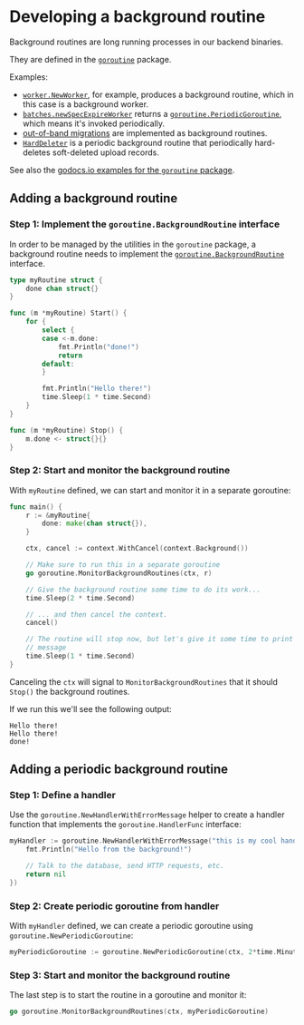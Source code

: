 # Developing a background routine

Background routines are long running processes in our backend binaries.

They are defined in the [`goroutine`](https://sourcegraph.com/github.com/sourcegraph/sourcegraph@b946a20/-/blob/internal/goroutine/background.go?subtree=true#L22) package.

Examples:

- [`worker.NewWorker`](https://sourcegraph.com/search?q=repo:%5Egithub%5C.com/sourcegraph/sourcegraph%24+worker.NewWorker&patternType=literal), for example, produces a background routine, which in this case is a background worker.
- [`batches.newSpecExpireWorker`](https://sourcegraph.com/github.com/sourcegraph/sourcegraph/-/blob/internal/batches/background/spec_expire.go?subtree=true#L13-27) returns a [`goroutine.PeriodicGoroutine`](https://sourcegraph.com/github.com/sourcegraph/sourcegraph@b946a20362ee7dfedb3b1fbc7f8bb002135d7283/-/blob/internal/goroutine/periodic.go?subtree=true#L14:78), which means it's invoked periodically.
- [out-of-band migrations](oobmigrations.md) are implemented as background routines.
- [`HardDeleter`](https://sourcegraph.com/github.com/sourcegraph/sourcegraph@b946a20362ee7dfedb3b1fbc7f8bb002135d7283/-/blob/cmd/frontend/internal/codeintel/background/janitor/hard_delete.go?subtree=true#L33) is a periodic background routine that periodically hard-deletes soft-deleted upload records.

See also the [godocs.io examples for the `goroutine` package](https://godocs.io/github.com/sourcegraph/sourcegraph/internal/goroutine).

## Adding a background routine

### Step 1: Implement the `goroutine.BackgroundRoutine` interface

In order to be managed by the utilities in the `goroutine` package, a background routine needs to implement the [`goroutine.BackgroundRoutine`](https://github.com/sourcegraph/sourcegraph/blob/b946a20362ee7dfedb3b1fbc7f8bb002135d7283/internal/goroutine/background.go#L20-L29) interface.

```go
type myRoutine struct {
	done chan struct{}
}

func (m *myRoutine) Start() {
	for {
		select {
		case <-m.done:
			fmt.Println("done!")
			return
		default:
		}

		fmt.Println("Hello there!")
		time.Sleep(1 * time.Second)
	}
}

func (m *myRoutine) Stop() {
	m.done <- struct{}{}
}
```

### Step 2: Start and monitor the background routine

With `myRoutine` defined, we can start and monitor it in a separate goroutine:

```go
func main() {
	r := &myRoutine{
		done: make(chan struct{}),
	}

	ctx, cancel := context.WithCancel(context.Background())

	// Make sure to run this in a separate goroutine
	go goroutine.MonitorBackgroundRoutines(ctx, r)

	// Give the background routine some time to do its work...
	time.Sleep(2 * time.Second)

	// ... and then cancel the context.
	cancel()

	// The routine will stop now, but let's give it some time to print its
	// message
	time.Sleep(1 * time.Second)
}
```

Canceling the `ctx` will signal to `MonitorBackgroundRoutines` that it should `Stop()` the background routines.

If we run this we'll see the following output:

```
Hello there!
Hello there!
done!
```

## Adding a periodic background routine

### Step 1: Define a handler

Use the `goroutine.NewHandlerWithErrorMessage` helper to create a handler function that implements the `goroutine.HandlerFunc` interface:

```go
myHandler := goroutine.NewHandlerWithErrorMessage("this is my cool handler", func(ctx context.Context) error {
	fmt.Println("Hello from the background!")

	// Talk to the database, send HTTP requests, etc.
	return nil
})
```

### Step 2: Create periodic goroutine from handler

With `myHandler` defined, we can create a periodic goroutine using `goroutine.NewPeriodicGoroutine`:

```go
myPeriodicGoroutine := goroutine.NewPeriodicGoroutine(ctx, 2*time.Minute, myHandler)
```

### Step 3: Start and monitor the background routine

The last step is to start the routine in a goroutine and monitor it:

```go
go goroutine.MonitorBackgroundRoutines(ctx, myPeriodicGoroutine)
```
